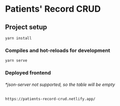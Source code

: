 # Patients' Record CRUD

## Project setup
```
yarn install
```

### Compiles and hot-reloads for development
```
yarn serve
```

### Deployed frontend 
###### *json-server not supported, so the table will be empty
```
https://patients-record-crud.netlify.app/
```
